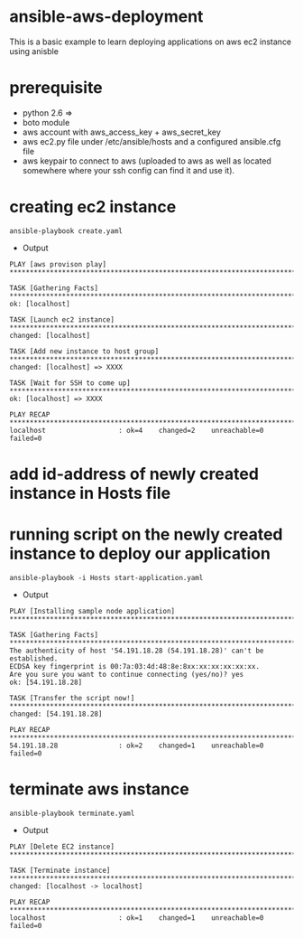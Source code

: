 # ansible-aws-deployment

This is a basic example to learn deploying applications on aws ec2 instance using anisble

# prerequisite
- python 2.6 =>
- boto module
- aws account with aws_access_key + aws_secret_key
- aws ec2.py file under /etc/ansible/hosts and a configured ansible.cfg file
- aws keypair to connect to aws (uploaded to aws as well as located somewhere where your ssh config can find it and use it).

# creating ec2 instance

```
ansible-playbook create.yaml
```
* Output

```
PLAY [aws provison play] ************************************************************************************************************************************************************************************

TASK [Gathering Facts] **************************************************************************************************************************************************************************************
ok: [localhost]

TASK [Launch ec2 instance] **********************************************************************************************************************************************************************************
changed: [localhost]

TASK [Add new instance to host group] ***********************************************************************************************************************************************************************
changed: [localhost] => XXXX

TASK [Wait for SSH to come up] ******************************************************************************************************************************************************************************
ok: [localhost] => XXXX

PLAY RECAP **************************************************************************************************************************************************************************************************
localhost                  : ok=4    changed=2    unreachable=0    failed=0
```

# add id-address of newly created instance in Hosts file

# running script on the newly created instance to deploy our application

```
ansible-playbook -i Hosts start-application.yaml
```
* Output 

```
PLAY [Installing sample node application] *******************************************************************************************************************************************************************

TASK [Gathering Facts] **************************************************************************************************************************************************************************************
The authenticity of host '54.191.18.28 (54.191.18.28)' can't be established.
ECDSA key fingerprint is 00:7a:03:4d:48:8e:8xx:xx:xx:xx:xx:xx.
Are you sure you want to continue connecting (yes/no)? yes
ok: [54.191.18.28]

TASK [Transfer the script now!] *****************************************************************************************************************************************************************************
changed: [54.191.18.28]

PLAY RECAP **************************************************************************************************************************************************************************************************
54.191.18.28               : ok=2    changed=1    unreachable=0    failed=0 
```

# terminate aws instance 
```
ansible-playbook terminate.yaml
```
* Output
```
PLAY [Delete EC2 instance] **********************************************************************************************************************************************************************************

TASK [Terminate instance] ***********************************************************************************************************************************************************************************
changed: [localhost -> localhost]

PLAY RECAP **************************************************************************************************************************************************************************************************
localhost                  : ok=1    changed=1    unreachable=0    failed=0
```


